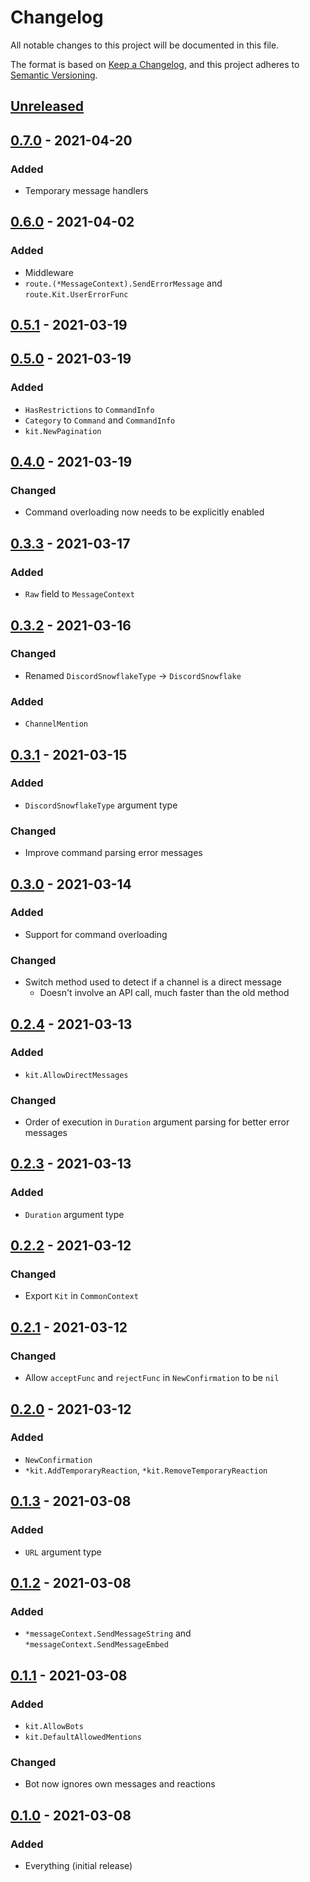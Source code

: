 # Changelog
All notable changes to this project will be documented in this file.

The format is based on [Keep a Changelog](https://keepachangelog.com/en/1.0.0/), and this project adheres to [Semantic Versioning](https://semver.org/spec/v2.0.0.html).

## [Unreleased]

## [0.7.0] - 2021-04-20
### Added
* Temporary message handlers 

## [0.6.0] - 2021-04-02
### Added
* Middleware
* `route.(*MessageContext).SendErrorMessage` and `route.Kit.UserErrorFunc` 

## [0.5.1] - 2021-03-19

## [0.5.0] - 2021-03-19
### Added
* `HasRestrictions` to `CommandInfo`
* `Category` to `Command` and `CommandInfo`
* `kit.NewPagination`

## [0.4.0] - 2021-03-19
### Changed
* Command overloading now needs to be explicitly enabled

## [0.3.3] - 2021-03-17
### Added
* `Raw` field to `MessageContext`

## [0.3.2] - 2021-03-16
### Changed
* Renamed `DiscordSnowflakeType` -> `DiscordSnowflake`
### Added
* `ChannelMention`

## [0.3.1] - 2021-03-15 
### Added
* `DiscordSnowflakeType` argument type
### Changed
* Improve command parsing error messages 

## [0.3.0] - 2021-03-14
### Added
* Support for command overloading
### Changed
* Switch method used to detect if a channel is a direct message
  * Doesn't involve an API call, much faster than the old method 

## [0.2.4] - 2021-03-13
### Added
* `kit.AllowDirectMessages`
### Changed
* Order of execution in `Duration` argument parsing for better error messages

## [0.2.3] - 2021-03-13
### Added
* `Duration` argument type

## [0.2.2] - 2021-03-12
### Changed
* Export `Kit` in `CommonContext`

## [0.2.1] - 2021-03-12
### Changed
* Allow `acceptFunc` and `rejectFunc` in `NewConfirmation` to be `nil` 

## [0.2.0] - 2021-03-12
### Added
* `NewConfirmation`
* `*kit.AddTemporaryReaction`, `*kit.RemoveTemporaryReaction`

## [0.1.3] - 2021-03-08
### Added
* `URL` argument type

## [0.1.2] - 2021-03-08
### Added
* `*messageContext.SendMessageString` and `*messageContext.SendMessageEmbed`

## [0.1.1] - 2021-03-08
### Added
* `kit.AllowBots`
* `kit.DefaultAllowedMentions`
### Changed
* Bot now ignores own messages and reactions

## [0.1.0] - 2021-03-08
### Added
* Everything (initial release)

[Unreleased]: https://github.com/codemicro/dgo-toolkit/compare/v0.7.0...HEAD
[0.7.0]: https://github.com/codemicro/dgo-toolkit/compare/v0.6.0...v0.7.0
[0.6.0]: https://github.com/codemicro/dgo-toolkit/compare/v0.5.1...v0.6.0
[0.5.1]: https://github.com/codemicro/dgo-toolkit/compare/v0.5.0...v0.5.1
[0.5.0]: https://github.com/codemicro/dgo-toolkit/compare/v0.4.0...v0.5.0
[0.4.0]: https://github.com/codemicro/dgo-toolkit/compare/v0.3.3...v0.4.0
[0.3.3]: https://github.com/codemicro/dgo-toolkit/compare/v0.3.2...v0.3.3
[0.3.2]: https://github.com/codemicro/dgo-toolkit/compare/v0.3.1...v0.3.2
[0.3.1]: https://github.com/codemicro/dgo-toolkit/compare/v0.3.0...v0.3.1
[0.3.0]: https://github.com/codemicro/dgo-toolkit/compare/v0.2.4...v0.3.0
[0.2.4]: https://github.com/codemicro/dgo-toolkit/compare/v0.2.3...v0.2.4
[0.2.3]: https://github.com/codemicro/dgo-toolkit/compare/v0.2.2...v0.2.3
[0.2.2]: https://github.com/codemicro/dgo-toolkit/compare/v0.2.1...v0.2.2
[0.2.1]: https://github.com/codemicro/dgo-toolkit/compare/v0.2.0...v0.2.1
[0.2.0]: https://github.com/codemicro/dgo-toolkit/compare/v0.1.3...v0.2.0
[0.1.3]: https://github.com/codemicro/dgo-toolkit/compare/v0.1.2...v0.1.3
[0.1.2]: https://github.com/codemicro/dgo-toolkit/compare/v0.1.1...v0.1.2
[0.1.1]: https://github.com/codemicro/dgo-toolkit/compare/v0.1.0...v0.1.1
[0.1.0]: https://github.com/codemicro/dgo-toolkit/releases/tag/v0.1.0
